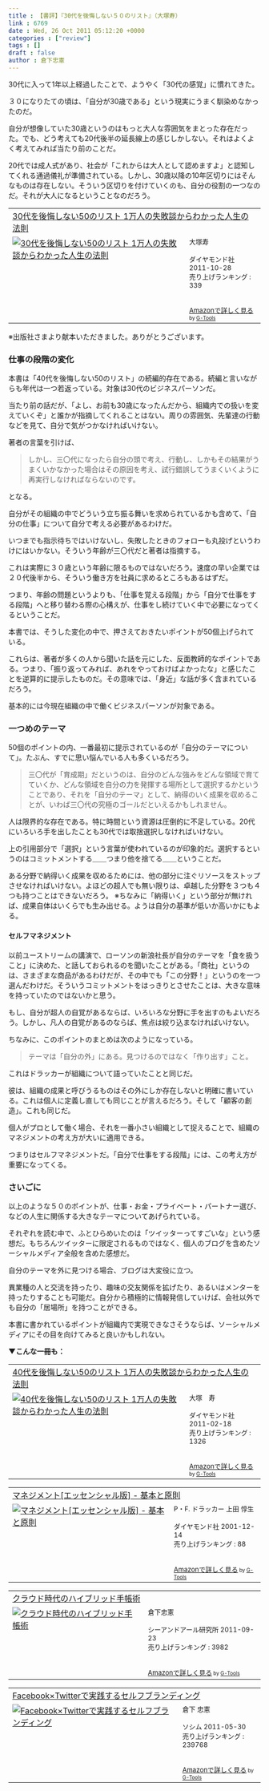 ```yaml
---
title : 【書評】『30代を後悔しない５０のリスト』（大塚寿）
link : 6769
date : Wed, 26 Oct 2011 05:12:20 +0000
categories : ["review"]
tags : []
draft : false
author : 倉下忠憲
---
```


30代に入って1年以上経過したことで、ようやく「30代の感覚」に慣れてきた。

３０になりたての頃は、「自分が30歳である」という現実にうまく馴染めなかったのだ。

自分が想像していた30歳というのはもっと大人な雰囲気をまとった存在だった。でも、どう考えても20代後半の延長線上の感じしかしない。それはよくよく考えてみれば当たり前のことだ。

20代では成人式があり、社会が「これからは大人として認めますよ」と認知してくれる通過儀礼が準備されている。しかし、30歳以降の10年区切りにはそんなものは存在しない。そういう区切りを付けていくのも、自分の役割の一つなのだ。それが大人になるということなのだろう。

<table  border="0" cellpadding="5"><tr><td colspan="2"><a href="http://www.amazon.co.jp/30%E4%BB%A3%E3%82%92%E5%BE%8C%E6%82%94%E3%81%97%E3%81%AA%E3%81%8450%E3%81%AE%E3%83%AA%E3%82%B9%E3%83%88-1%E4%B8%87%E4%BA%BA%E3%81%AE%E5%A4%B1%E6%95%97%E8%AB%87%E3%81%8B%E3%82%89%E3%82%8F%E3%81%8B%E3%81%A3%E3%81%9F%E4%BA%BA%E7%94%9F%E3%81%AE%E6%B3%95%E5%89%87-%E5%A4%A7%E5%A1%9A%E5%AF%BF/dp/4478016615%3FSubscriptionId%3D15SMZCTB9V8NGR2TW082%26tag%3Drashita1000-22%26linkCode%3Dxm2%26camp%3D2025%26creative%3D165953%26creativeASIN%3D4478016615" target="_blank">30代を後悔しない50のリスト 1万人の失敗談からわかった人生の法則</a><img src="http://www.assoc-amazon.jp/e/ir?t=rashita1000-22&l=ur2&o=9" width="1" height="1" style="border: none;" alt="" /></td></tr><tr><td valign="top"><a href="http://www.amazon.co.jp/30%E4%BB%A3%E3%82%92%E5%BE%8C%E6%82%94%E3%81%97%E3%81%AA%E3%81%8450%E3%81%AE%E3%83%AA%E3%82%B9%E3%83%88-1%E4%B8%87%E4%BA%BA%E3%81%AE%E5%A4%B1%E6%95%97%E8%AB%87%E3%81%8B%E3%82%89%E3%82%8F%E3%81%8B%E3%81%A3%E3%81%9F%E4%BA%BA%E7%94%9F%E3%81%AE%E6%B3%95%E5%89%87-%E5%A4%A7%E5%A1%9A%E5%AF%BF/dp/4478016615%3FSubscriptionId%3D15SMZCTB9V8NGR2TW082%26tag%3Drashita1000-22%26linkCode%3Dxm2%26camp%3D2025%26creative%3D165953%26creativeASIN%3D4478016615" target="_blank"><img src="http://ecx.images-amazon.com/images/I/51hJhUwUxGL._SL160_.jpg" border="0" alt="30代を後悔しない50のリスト 1万人の失敗談からわかった人生の法則" /></a></td><td valign="top"><font size="-1">大塚寿 <br /><br />ダイヤモンド社  2011-10-28<br />売り上げランキング : 339<br /><br /><br /><a href="http://www.amazon.co.jp/30%E4%BB%A3%E3%82%92%E5%BE%8C%E6%82%94%E3%81%97%E3%81%AA%E3%81%8450%E3%81%AE%E3%83%AA%E3%82%B9%E3%83%88-1%E4%B8%87%E4%BA%BA%E3%81%AE%E5%A4%B1%E6%95%97%E8%AB%87%E3%81%8B%E3%82%89%E3%82%8F%E3%81%8B%E3%81%A3%E3%81%9F%E4%BA%BA%E7%94%9F%E3%81%AE%E6%B3%95%E5%89%87-%E5%A4%A7%E5%A1%9A%E5%AF%BF/dp/4478016615%3FSubscriptionId%3D15SMZCTB9V8NGR2TW082%26tag%3Drashita1000-22%26linkCode%3Dxm2%26camp%3D2025%26creative%3D165953%26creativeASIN%3D4478016615" target="_blank">Amazonで詳しく見る</a></font><font size="-2"> by <a href="http://www.goodpic.com/mt/aws/index.html" >G-Tools</a></font></td></tr></table>
※出版社さまより献本いただきました。ありがとうございます。

<h3>仕事の段階の変化</h3>
本書は「40代を後悔しない50のリスト」の続編的存在である。続編と言いながらも年代は一つ若返っている。対象は30代のビジネスパーソンだ。

当たり前の話だが、「よし、お前も30歳になったんだから、組織内での扱いを変えていくぞ」と誰かが指摘してくれることはない。周りの雰囲気、先輩達の行動などを見て、自分で気がつかなければいけない。

著者の言葉を引けば、

<blockquote>
しかし、三〇代になったら自分の頭で考え、行動し、しかもその結果がうまくいかなかった場合はその原因を考え、試行錯誤してうまくいくように再実行しなければならないのです。
</blockquote>

となる。

自分がその組織の中でどういう立ち振る舞いを求められているかも含めて、「自分の仕事」について自分で考える必要があるわけだ。

いつまでも指示待ちではいけないし、失敗したときのフォローも丸投げというわけにはいかない。そういう年齢が三〇代だと著者は指摘する。

これは実際に３０歳という年齢に限るものではないだろう。速度の早い企業では２０代後半から、そういう働き方を社員に求めるところもあるはずだ。

つまり、年齢の問題というよりも、「仕事を覚える段階」から「自分で仕事をする段階」へと移り替わる際の心構えが、仕事をし続けていく中で必要になってくるということだ。

本書では、そうした変化の中で、押さえておきたいポイントが50個上げられている。

これらは、著者が多くの人から聞いた話を元にした、反面教師的なポイントである。つまり、「振り返ってみれば、あれをやっておけばよかったな」と感じたことを逆算的に提示したものだ。その意味では、「身近」な話が多く含まれているだろう。

基本的には今現在組織の中で働くビジネスパーソンが対象である。

<h3>一つめのテーマ</h3>
50個のポイントの内、一番最初に提示されているのが「自分のテーマについて」。たぶん、すでに思い悩んでいる人も多くいるだろう。

<blockquote>
三〇代が「育成期」だというのは、自分のどんな強みをどんな領域で育てていくか、どんな領域を自分の力を発揮する場所として選択するかということであり、それを「自分のテーマ」として、納得のいく成果を収めることが、いわば三〇代の究極のゴールだといえるかもしれません。
</blockquote>

人は限界的な存在である。特に時間という資源は圧倒的に不足している。20代にいろいろ手を出したことも30代では取捨選択しなければいけない。

上の引用部分で「選択」という言葉が使われているのが印象的だ。選択するというのはコミットメントする＿＿つまり他を捨てる＿＿ということだ。

ある分野で納得いく成果を収めるためには、他の部分に注ぐリソースをストップさせなければいけない。よほどの超人でも無い限りは、卓越した分野を３つも４つも持つことはできないだろう。
※ちなみに「納得いく」という部分が無ければ、成果自体はいくらでも生み出せる。ようは自分の基準が低いか高いかにもよる。

<h4>セルフマネジメント</h4>
以前ユーストリームの講演で、ローソンの新浪社長が自分のテーマを「食を扱うこと」に決めた、と話しておられるのを聞いたことがある。「商社」というのは、さまざまな商品があるわけだが、その中でも「この分野！」というのを一つ選んだわけだ。そういうコミットメントをはっきりとさせたことは、大きな意味を持っていたのではないかと思う。

もし、自分が超人の自覚があるならば、いろいろな分野に手を出すのもよいだろう。しかし、凡人の自覚があるのならば、焦点は絞り込まなければいけない。

ちなみに、このポイントのまとめは次のようになっている。

<blockquote>
テーマは「自分の外」にある。見つけるのではなく「作り出す」こと。
</blockquote>

これはドラッカーが組織について語っていたことと同じだ。

彼は、組織の成果と呼びうるものはその外にしか存在しないと明確に書いている。これは個人に定義し直しても同じことが言えるだろう。そして「顧客の創造」。これも同じだ。

個人がプロとして働く場合、それを一番小さい組織として捉えることで、組織のマネジメントの考え方が大いに適用できる。

つまりはセルフマネジメントだ。「自分で仕事をする段階」には、この考え方が重要になってくる。
<h3>さいごに</h3>
以上のような５０のポイントが、仕事・お金・プライベート・パートナー選び、などの人生に関係する大きなテーマについてあげられている。

それぞれを読む中で、ふとひらめいたのは「ツイッターってすごいな」という感想だ。もちろんツイッターに限定されるものではなく、個人のブログを含めたソーシャルメディア全般を含めた感想だ。

自分のテーマを外に見つける場合、ブログは大変役に立つ。

異業種の人と交流を持ったり、趣味の交友関係を拡げたり、あるいはメンターを持ったりすることも可能だ。自分から積極的に情報発信していけば、会社以外でも自分の「居場所」を持つことができる。

本書に書かれているポイントが組織内で実現できなさそうならば、ソーシャルメディアにその目を向けてみると良いかもしれない。

<strong>▼こんな一冊も：</strong>
<table  border="0" cellpadding="5"><tr><td colspan="2"><a href="http://www.amazon.co.jp/40%E4%BB%A3%E3%82%92%E5%BE%8C%E6%82%94%E3%81%97%E3%81%AA%E3%81%8450%E3%81%AE%E3%83%AA%E3%82%B9%E3%83%88-1%E4%B8%87%E4%BA%BA%E3%81%AE%E5%A4%B1%E6%95%97%E8%AB%87%E3%81%8B%E3%82%89%E3%82%8F%E3%81%8B%E3%81%A3%E3%81%9F%E4%BA%BA%E7%94%9F%E3%81%AE%E6%B3%95%E5%89%87-%E5%A4%A7%E5%A1%9A-%E5%AF%BF/dp/4478013837%3FSubscriptionId%3D15SMZCTB9V8NGR2TW082%26tag%3Drashita1000-22%26linkCode%3Dxm2%26camp%3D2025%26creative%3D165953%26creativeASIN%3D4478013837" target="_blank">40代を後悔しない50のリスト 1万人の失敗談からわかった人生の法則</a><img src="http://www.assoc-amazon.jp/e/ir?t=rashita1000-22&l=ur2&o=9" width="1" height="1" style="border: none;" alt="" /></td></tr><tr><td valign="top"><a href="http://www.amazon.co.jp/40%E4%BB%A3%E3%82%92%E5%BE%8C%E6%82%94%E3%81%97%E3%81%AA%E3%81%8450%E3%81%AE%E3%83%AA%E3%82%B9%E3%83%88-1%E4%B8%87%E4%BA%BA%E3%81%AE%E5%A4%B1%E6%95%97%E8%AB%87%E3%81%8B%E3%82%89%E3%82%8F%E3%81%8B%E3%81%A3%E3%81%9F%E4%BA%BA%E7%94%9F%E3%81%AE%E6%B3%95%E5%89%87-%E5%A4%A7%E5%A1%9A-%E5%AF%BF/dp/4478013837%3FSubscriptionId%3D15SMZCTB9V8NGR2TW082%26tag%3Drashita1000-22%26linkCode%3Dxm2%26camp%3D2025%26creative%3D165953%26creativeASIN%3D4478013837" target="_blank"><img src="http://ecx.images-amazon.com/images/I/41fdn5Hs4fL._SL160_.jpg" border="0" alt="40代を後悔しない50のリスト 1万人の失敗談からわかった人生の法則" /></a></td><td valign="top"><font size="-1">大塚　寿 <br /><br />ダイヤモンド社  2011-02-18<br />売り上げランキング : 1326<br /><br /><br /><a href="http://www.amazon.co.jp/40%E4%BB%A3%E3%82%92%E5%BE%8C%E6%82%94%E3%81%97%E3%81%AA%E3%81%8450%E3%81%AE%E3%83%AA%E3%82%B9%E3%83%88-1%E4%B8%87%E4%BA%BA%E3%81%AE%E5%A4%B1%E6%95%97%E8%AB%87%E3%81%8B%E3%82%89%E3%82%8F%E3%81%8B%E3%81%A3%E3%81%9F%E4%BA%BA%E7%94%9F%E3%81%AE%E6%B3%95%E5%89%87-%E5%A4%A7%E5%A1%9A-%E5%AF%BF/dp/4478013837%3FSubscriptionId%3D15SMZCTB9V8NGR2TW082%26tag%3Drashita1000-22%26linkCode%3Dxm2%26camp%3D2025%26creative%3D165953%26creativeASIN%3D4478013837" target="_blank">Amazonで詳しく見る</a></font><font size="-2"> by <a href="http://www.goodpic.com/mt/aws/index.html" >G-Tools</a></font></td></tr></table>

<table  border="0" cellpadding="5"><tr><td colspan="2"><a href="http://www.amazon.co.jp/%E3%83%9E%E3%83%8D%E3%82%B8%E3%83%A1%E3%83%B3%E3%83%88-%E3%82%A8%E3%83%83%E3%82%BB%E3%83%B3%E3%82%B7%E3%83%A3%E3%83%AB%E7%89%88-%E5%9F%BA%E6%9C%AC%E3%81%A8%E5%8E%9F%E5%89%87-P%E3%83%BBF-%E3%83%89%E3%83%A9%E3%83%83%E3%82%AB%E3%83%BC/dp/4478410232%3FSubscriptionId%3D15SMZCTB9V8NGR2TW082%26tag%3Drashita1000-22%26linkCode%3Dxm2%26camp%3D2025%26creative%3D165953%26creativeASIN%3D4478410232" target="_blank">マネジメント[エッセンシャル版] - 基本と原則</a><img src="http://www.assoc-amazon.jp/e/ir?t=rashita1000-22&l=ur2&o=9" width="1" height="1" style="border: none;" alt="" /></td></tr><tr><td valign="top"><a href="http://www.amazon.co.jp/%E3%83%9E%E3%83%8D%E3%82%B8%E3%83%A1%E3%83%B3%E3%83%88-%E3%82%A8%E3%83%83%E3%82%BB%E3%83%B3%E3%82%B7%E3%83%A3%E3%83%AB%E7%89%88-%E5%9F%BA%E6%9C%AC%E3%81%A8%E5%8E%9F%E5%89%87-P%E3%83%BBF-%E3%83%89%E3%83%A9%E3%83%83%E3%82%AB%E3%83%BC/dp/4478410232%3FSubscriptionId%3D15SMZCTB9V8NGR2TW082%26tag%3Drashita1000-22%26linkCode%3Dxm2%26camp%3D2025%26creative%3D165953%26creativeASIN%3D4478410232" target="_blank"><img src="http://ecx.images-amazon.com/images/I/41AY8WEF74L._SL160_.jpg" border="0" alt="マネジメント[エッセンシャル版] - 基本と原則" /></a></td><td valign="top"><font size="-1">P・F. ドラッカー 上田 惇生 <br /><br />ダイヤモンド社  2001-12-14<br />売り上げランキング : 88<br /><br /><br /><a href="http://www.amazon.co.jp/%E3%83%9E%E3%83%8D%E3%82%B8%E3%83%A1%E3%83%B3%E3%83%88-%E3%82%A8%E3%83%83%E3%82%BB%E3%83%B3%E3%82%B7%E3%83%A3%E3%83%AB%E7%89%88-%E5%9F%BA%E6%9C%AC%E3%81%A8%E5%8E%9F%E5%89%87-P%E3%83%BBF-%E3%83%89%E3%83%A9%E3%83%83%E3%82%AB%E3%83%BC/dp/4478410232%3FSubscriptionId%3D15SMZCTB9V8NGR2TW082%26tag%3Drashita1000-22%26linkCode%3Dxm2%26camp%3D2025%26creative%3D165953%26creativeASIN%3D4478410232" target="_blank">Amazonで詳しく見る</a></font><font size="-2"> by <a href="http://www.goodpic.com/mt/aws/index.html" >G-Tools</a></font></td></tr></table>

<table  border="0" cellpadding="5"><tr><td colspan="2"><a href="http://www.amazon.co.jp/%E3%82%AF%E3%83%A9%E3%82%A6%E3%83%89%E6%99%82%E4%BB%A3%E3%81%AE%E3%83%8F%E3%82%A4%E3%83%96%E3%83%AA%E3%83%83%E3%83%89%E6%89%8B%E5%B8%B3%E8%A1%93-%E5%80%89%E4%B8%8B%E5%BF%A0%E6%86%B2/dp/4863540914%3FSubscriptionId%3D15SMZCTB9V8NGR2TW082%26tag%3Drashita1000-22%26linkCode%3Dxm2%26camp%3D2025%26creative%3D165953%26creativeASIN%3D4863540914" target="_blank">クラウド時代のハイブリッド手帳術</a><img src="http://www.assoc-amazon.jp/e/ir?t=rashita1000-22&l=ur2&o=9" width="1" height="1" style="border: none;" alt="" /></td></tr><tr><td valign="top"><a href="http://www.amazon.co.jp/%E3%82%AF%E3%83%A9%E3%82%A6%E3%83%89%E6%99%82%E4%BB%A3%E3%81%AE%E3%83%8F%E3%82%A4%E3%83%96%E3%83%AA%E3%83%83%E3%83%89%E6%89%8B%E5%B8%B3%E8%A1%93-%E5%80%89%E4%B8%8B%E5%BF%A0%E6%86%B2/dp/4863540914%3FSubscriptionId%3D15SMZCTB9V8NGR2TW082%26tag%3Drashita1000-22%26linkCode%3Dxm2%26camp%3D2025%26creative%3D165953%26creativeASIN%3D4863540914" target="_blank"><img src="http://ecx.images-amazon.com/images/I/51f4RT2URdL._SL160_.jpg" border="0" alt="クラウド時代のハイブリッド手帳術" /></a></td><td valign="top"><font size="-1">倉下忠憲 <br /><br />シーアンドアール研究所  2011-09-23<br />売り上げランキング : 3982<br /><br /><br /><a href="http://www.amazon.co.jp/%E3%82%AF%E3%83%A9%E3%82%A6%E3%83%89%E6%99%82%E4%BB%A3%E3%81%AE%E3%83%8F%E3%82%A4%E3%83%96%E3%83%AA%E3%83%83%E3%83%89%E6%89%8B%E5%B8%B3%E8%A1%93-%E5%80%89%E4%B8%8B%E5%BF%A0%E6%86%B2/dp/4863540914%3FSubscriptionId%3D15SMZCTB9V8NGR2TW082%26tag%3Drashita1000-22%26linkCode%3Dxm2%26camp%3D2025%26creative%3D165953%26creativeASIN%3D4863540914" target="_blank">Amazonで詳しく見る</a></font><font size="-2"> by <a href="http://www.goodpic.com/mt/aws/index.html" >G-Tools</a></font></td></tr></table>

<table  border="0" cellpadding="5"><tr><td colspan="2"><a href="http://www.amazon.co.jp/Facebook%C3%97Twitter%E3%81%A7%E5%AE%9F%E8%B7%B5%E3%81%99%E3%82%8B%E3%82%BB%E3%83%AB%E3%83%95%E3%83%96%E3%83%A9%E3%83%B3%E3%83%87%E3%82%A3%E3%83%B3%E3%82%B0-%E5%80%89%E4%B8%8B-%E5%BF%A0%E6%86%B2/dp/4883377628%3FSubscriptionId%3D15SMZCTB9V8NGR2TW082%26tag%3Drashita1000-22%26linkCode%3Dxm2%26camp%3D2025%26creative%3D165953%26creativeASIN%3D4883377628" target="_blank">Facebook×Twitterで実践するセルフブランディング</a><img src="http://www.assoc-amazon.jp/e/ir?t=rashita1000-22&l=ur2&o=9" width="1" height="1" style="border: none;" alt="" /></td></tr><tr><td valign="top"><a href="http://www.amazon.co.jp/Facebook%C3%97Twitter%E3%81%A7%E5%AE%9F%E8%B7%B5%E3%81%99%E3%82%8B%E3%82%BB%E3%83%AB%E3%83%95%E3%83%96%E3%83%A9%E3%83%B3%E3%83%87%E3%82%A3%E3%83%B3%E3%82%B0-%E5%80%89%E4%B8%8B-%E5%BF%A0%E6%86%B2/dp/4883377628%3FSubscriptionId%3D15SMZCTB9V8NGR2TW082%26tag%3Drashita1000-22%26linkCode%3Dxm2%26camp%3D2025%26creative%3D165953%26creativeASIN%3D4883377628" target="_blank"><img src="http://ecx.images-amazon.com/images/I/51P3GCPM5wL._SL160_.jpg" border="0" alt="Facebook×Twitterで実践するセルフブランディング" /></a></td><td valign="top"><font size="-1">倉下 忠憲 <br /><br />ソシム  2011-05-30<br />売り上げランキング : 239768<br /><br /><br /><a href="http://www.amazon.co.jp/Facebook%C3%97Twitter%E3%81%A7%E5%AE%9F%E8%B7%B5%E3%81%99%E3%82%8B%E3%82%BB%E3%83%AB%E3%83%95%E3%83%96%E3%83%A9%E3%83%B3%E3%83%87%E3%82%A3%E3%83%B3%E3%82%B0-%E5%80%89%E4%B8%8B-%E5%BF%A0%E6%86%B2/dp/4883377628%3FSubscriptionId%3D15SMZCTB9V8NGR2TW082%26tag%3Drashita1000-22%26linkCode%3Dxm2%26camp%3D2025%26creative%3D165953%26creativeASIN%3D4883377628" target="_blank">Amazonで詳しく見る</a></font><font size="-2"> by <a href="http://www.goodpic.com/mt/aws/index.html" >G-Tools</a></font></td></tr></table>
